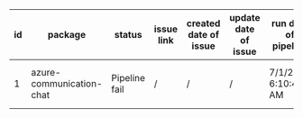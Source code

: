 
| id | package | status | issue link | created date of issue | update date of issue | run date of pipeline | pipeline run link |
|----|---------|--------|------------|-----------------------|----------------------| ---------------------| ----------------- |
| 1 | azure-communication-chat | Pipeline fail | / | / | / | 7/1/2025 6:10:41 AM | https://dev.azure.com/test-organi/content-validation-automation/_build/results?buildId=25 |